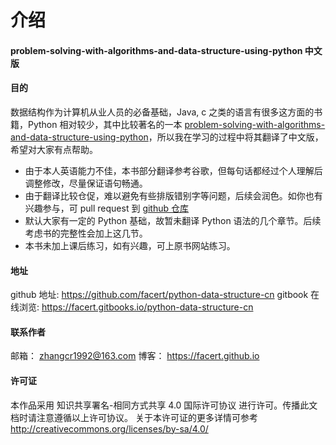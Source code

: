 # 介绍

#### problem-solving-with-algorithms-and-data-structure-using-python 中文版

#### 目的

数据结构作为计算机从业人员的必备基础，Java, c 之类的语言有很多这方面的书籍，Python 相对较少，其中比较著名的一本 [problem-solving-with-algorithms-and-data-structure-using-python](http://interactivepython.org/runestone/static/pythonds/index.html)，所以我在学习的过程中将其翻译了中文版，希望对大家有点帮助。

* 由于本人英语能力不佳，本书部分翻译参考谷歌，但每句话都经过个人理解后调整修改，尽量保证语句畅通。
* 由于翻译比较仓促，难以避免有些排版错别字等问题，后续会润色。如你也有兴趣参与，可 pull request 到  [github 仓库](https://github.com/facert/python-data-structure-cn)
* 默认大家有一定的 Python 基础，故暂未翻译 Python 语法的几个章节。后续考虑书的完整性会加上这几节。
* 本书未加上课后练习，如有兴趣，可上原书网站练习。

#### 地址
github 地址: https://github.com/facert/python-data-structure-cn
gitbook 在线浏览: https://facert.gitbooks.io/python-data-structure-cn


#### 联系作者
邮箱： zhangcr1992@163.com
博客： https://facert.github.io

#### 许可证
本作品采用 知识共享署名-相同方式共享 4.0 国际许可协议 进行许可。传播此文档时请注意遵循以上许可协议。 关于本许可证的更多详情可参考 http://creativecommons.org/licenses/by-sa/4.0/






